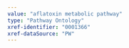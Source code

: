 ```yaml
---
value: "aflatoxin metabolic pathway"
type: "Pathway Ontology"
xref-identifier: "0001366"
xref-dataSource: "PW"
---
```

